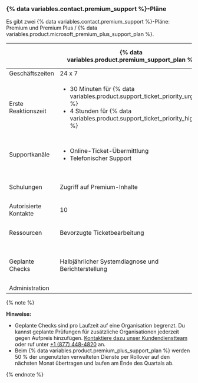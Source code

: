 
### {% data variables.contact.premium_support %}-Pläne

Es gibt zwei {% data variables.contact.premium_support %}-Pläne: Premium und Premium Plus / {% data variables.product.microsoft_premium_plus_support_plan %}.

|                       | {% data variables.product.premium_support_plan %} | {% data variables.product.premium_plus_support_plan %}
| --------------------- | --------------------------------------------------- | -------------------------------------------------------- |
| Geschäftszeiten       | 24 x 7                                              | 24 x 7                                                   |
| Erste Reaktionszeit   | <ul><li>30 Minuten für {% data variables.product.support_ticket_priority_urgent %}</li><li>4 Stunden für {% data variables.product.support_ticket_priority_high %}</li></ul>                           | <ul><li>30 Minuten für {% data variables.product.support_ticket_priority_urgent %}</li><li>4 Stunden für {% data variables.product.support_ticket_priority_high %}</li></ul>                                |
| Supportkanäle         | <ul><li>Online-Ticket-Übermittlung</li><li>Telefonischer Support</li></ul>                           | <ul><li>Online-Ticket-Übermittlung</li><li>Telefonischer Support</li><li>Bildschirmfreigabe für kritische Probleme</li></ul>                                |
| Schulungen            | Zugriff auf Premium-Inhalte                         | <ul><li>Zugriff auf Premium-Inhalte</li><li>1 virtuelle Schulung pro Jahr</li></ul>                                |
| Autorisierte Kontakte | 10                                                  | 25                                                       |
| Ressourcen            | Bevorzugte Ticketbearbeitung                        | <ul><li>Bevorzugte Ticketbearbeitung</li><li>Named Customer Reliability Engineer</li></ul>                                |
| Geplante Checks       | Halbjährlicher Systemdiagnose und Berichterstellung | <ul><li>Vierteljährlicher Systemdiagnose und Berichterstellung</li><li>Vierteljährliche Konto-Reviews</li></ul>                                |
| Administration        |                                                     | 4 Stunden verwaltete Dienste pro Monat                   |

  {% note %}

  **Hinweise:**
  - Geplante Checks sind pro Laufzeit auf eine Organisation begrenzt. Du kannst geplante Prüfungen für zusätzliche Organisationen jederzeit gegen Aufpreis hinzufügen. [Kontaktiere dazu unser Kundendienstteam](https://enterprise.github.com/contact) oder ruf unter [+1 (877) 448-4820](tel:+1-877-448-4820) an.
  - Beim {% data variables.product.premium_plus_support_plan %} werden 50 % der ungenutzten verwalteten Dienste per Rollover auf den nächsten Monat übertragen und laufen am Ende des Quartals ab.

  {% endnote %}
